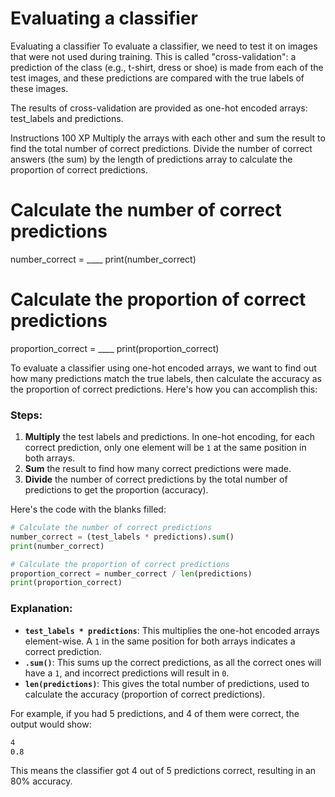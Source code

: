 # Evaluating a classifier

Evaluating a classifier
To evaluate a classifier, we need to test it on images that were not used during training. This is called "cross-validation": a prediction of the class (e.g., t-shirt, dress or shoe) is made from each of the test images, and these predictions are compared with the true labels of these images.

The results of cross-validation are provided as one-hot encoded arrays: test_labels and predictions.

Instructions
100 XP
Multiply the arrays with each other and sum the result to find the total number of correct predictions.
Divide the number of correct answers (the sum) by the length of predictions array to calculate the proportion of correct predictions.


# Calculate the number of correct predictions
number_correct = ____
print(number_correct)

# Calculate the proportion of correct predictions
proportion_correct = ____
print(proportion_correct)

To evaluate a classifier using one-hot encoded arrays, we want to find out how many predictions match the true labels, then calculate the accuracy as the proportion of correct predictions. Here's how you can accomplish this:

### Steps:

1. **Multiply** the test labels and predictions. In one-hot encoding, for each correct prediction, only one element will be `1` at the same position in both arrays.
2. **Sum** the result to find how many correct predictions were made.
3. **Divide** the number of correct predictions by the total number of predictions to get the proportion (accuracy).

Here's the code with the blanks filled:

```python
# Calculate the number of correct predictions
number_correct = (test_labels * predictions).sum()
print(number_correct)

# Calculate the proportion of correct predictions
proportion_correct = number_correct / len(predictions)
print(proportion_correct)
```

### Explanation:

- **`test_labels * predictions`**: This multiplies the one-hot encoded arrays element-wise. A `1` in the same position for both arrays indicates a correct prediction.
- **`.sum()`**: This sums up the correct predictions, as all the correct ones will have a `1`, and incorrect predictions will result in `0`.
- **`len(predictions)`**: This gives the total number of predictions, used to calculate the accuracy (proportion of correct predictions).

For example, if you had 5 predictions, and 4 of them were correct, the output would show:

```bash
4
0.8
```

This means the classifier got 4 out of 5 predictions correct, resulting in an 80% accuracy.